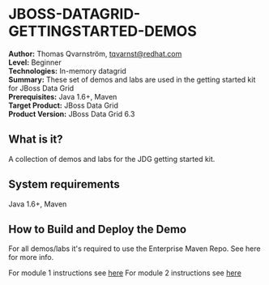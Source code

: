 JBOSS-DATAGRID-GETTINGSTARTED-DEMOS
===================================
**Author:** Thomas Qvarnström, tqvarnst@redhat.com   
**Level:** Beginner   
**Technologies:** In-memory datagrid   
**Summary:** These set of demos and labs are used in the getting started kit for JBoss Data Grid   
**Prerequisites:** Java 1.6+, Maven     
**Target Product:** JBoss Data Grid     
**Product Version:** JBoss Data Grid 6.3   

What is it?
-----------
A collection of demos and labs for the JDG getting started kit.

System requirements
-------------------
Java 1.6+, Maven 

How to Build and Deploy the Demo
--------------------------------
For all demos/labs it's required to use the Enterprise Maven Repo. See here for more info.

For module 1 instructions see [here](projects/module1/README.md)
For module 2 instructions see [here](projects/module2/README.md)
